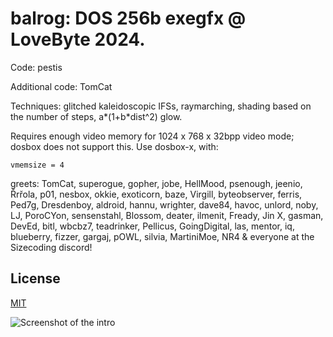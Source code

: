 # balrog: DOS 256b exegfx @ LoveByte 2024.

Code: pestis

Additional code: TomCat

Techniques: glitched kaleidoscopic IFSs, raymarching, shading based on the
number of steps, a*(1+b*dist^2) glow.

Requires enough video memory for 1024 x 768 x 32bpp video mode; dosbox does not
support this. Use dosbox-x, with:

```vmemsize = 4```

greets: TomCat, superogue, gopher, jobe, HellMood, psenough, jeenio, Řrřola,
p01, nesbox, okkie, exoticorn, baze, Virgill, byteobserver, ferris, Ped7g,
Dresdenboy, aldroid, hannu, wrighter, dave84, havoc, unlord, noby, LJ, PoroCYon,
sensenstahl, Blossom, deater, ilmenit, Fready, Jin X, gasman, DevEd, bitl,
wbcbz7, teadrinker, Pellicus, GoingDigital, las, mentor, iq, blueberry, fizzer,
gargaj, pOWL, silvia, MartiniMoe, NR4 & everyone at the Sizecoding discord!

## License

[MIT](LICENSE)

![Screenshot of the intro](balrog-screenshot.png)